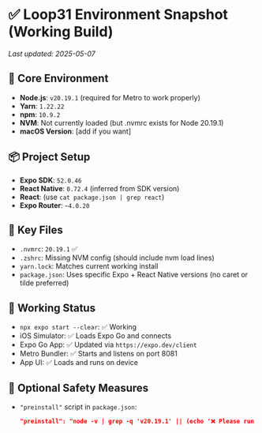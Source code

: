 # ✅ Loop31 Environment Snapshot (Working Build)

_Last updated: 2025-05-07_

## 🧠 Core Environment

- **Node.js**: `v20.19.1` (required for Metro to work properly)
- **Yarn**: `1.22.22`
- **npm**: `10.9.2`
- **NVM**: Not currently loaded (but .nvmrc exists for Node 20.19.1)
- **macOS Version**: [add if you want]

## 📦 Project Setup

- **Expo SDK**: `52.0.46`
- **React Native**: `0.72.4` (inferred from SDK version)
- **React**: (use `cat package.json | grep react`)
- **Expo Router**: `~4.0.20`

## 📂 Key Files

- `.nvmrc`: `20.19.1` ✅
- `.zshrc`: Missing NVM config (should include nvm load lines)
- `yarn.lock`: Matches current working install
- `package.json`: Uses specific Expo + React Native versions (no caret or tilde preferred)

## 🧪 Working Status

- `npx expo start --clear`: ✅ Working
- iOS Simulator: ✅ Loads Expo Go and connects
- Expo Go App: ✅ Updated via `https://expo.dev/client`
- Metro Bundler: ✅ Starts and listens on port 8081
- App UI: ✅ Loads and runs on device

## 🔐 Optional Safety Measures

- `"preinstall"` script in `package.json`:
  ```json
  "preinstall": "node -v | grep -q 'v20.19.1' || (echo '❌ Please run nvm use' && exit 1)"
